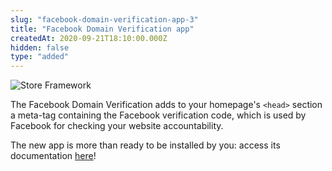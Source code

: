 ```yaml
---
slug: "facebook-domain-verification-app-3"
title: "Facebook Domain Verification app"
createdAt: 2020-09-21T18:10:00.000Z
hidden: false
type: "added"
---
```


![Store Framework](https://img.shields.io/badge/-Store%20Framework-red)

The Facebook Domain Verification adds to your homepage's `<head>` section a meta-tag containing the Facebook verification code, which is used by Facebook for checking your website accountability.

The new app is more than ready to be installed by you: access its documentation [here](https://vtex.io/docs/components/pixel/vtex.facebook-domain-verification/)!